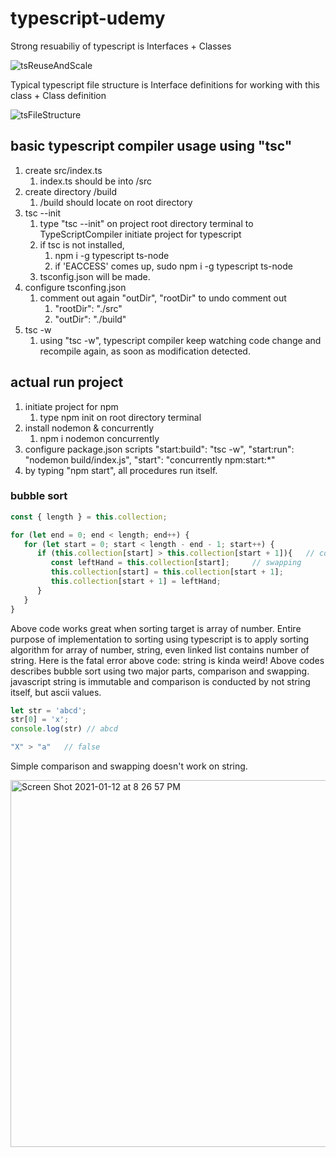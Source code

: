 # typescript-udemy

Strong resuabiliy of typescript is Interfaces + Classes

![tsReuseAndScale](https://user-images.githubusercontent.com/44011462/104294813-027de500-5503-11eb-85cf-bfc3e7bebc60.png)


Typical typescript file structure is Interface definitions for working with this class + Class definition

![tsFileStructure](https://user-images.githubusercontent.com/44011462/104294539-a7e48900-5502-11eb-8d84-1169fbfb710e.png)

## basic typescript compiler usage using "tsc"

1. create src/index.ts
   1. index.ts should be into /src
2. create directory /build
   1. /build should locate on root directory
3. tsc --init
   1. type "tsc --init" on project root directory terminal to TypeScriptCompiler initiate project for typescript
   2. if tsc is not installed, 
      1. npm i -g typescript ts-node
      2. if 'EACCESS' comes up, sudo npm i -g typescript ts-node
   3. tsconfig.json will be made.
4. configure tsconfing.json
   1. comment out again "outDir", "rootDir" to undo comment out
      1. "rootDir": "./src"
      2. "outDir": "./build"
5. tsc -w
   1. using "tsc -w", typescript compiler keep watching code change and recompile again, as soon as modification detected.

## actual run project

1. initiate project for npm
   1. type npm init on root directory terminal
2. install nodemon & concurrently
   1. npm i nodemon concurrently
3. configure package.json scripts
   "start:build": "tsc -w",
   "start:run": "nodemon build/index.js",
   "start": "concurrently npm:start:*"
4. by typing "npm start", all procedures run itself.

### bubble sort

```javascript
const { length } = this.collection;

for (let end = 0; end < length; end++) {
   for (let start = 0; start < length - end - 1; start++) {
      if (this.collection[start] > this.collection[start + 1]){   // comparision
         const leftHand = this.collection[start];     // swapping
         this.collection[start] = this.collection[start + 1];
         this.collection[start + 1] = leftHand;
      }
   }
}
```

Above code works great when sorting target is array of number. Entire purpose of implementation to sorting using typescript is to apply sorting algorithm for array of number, string, even linked list contains number of string. Here is the fatal error above code: string is kinda weird! Above codes describes bubble sort using two major parts, comparison and swapping. javascript string is immutable and comparison is conducted by not string itself, but ascii values.

```javascript
let str = 'abcd';
str[0] = 'x';
console.log(str) // abcd

"X" > "a"   // false
```

Simple comparison and swapping doesn't work on string.

<img width="587" alt="Screen Shot 2021-01-12 at 8 26 57 PM" src="https://user-images.githubusercontent.com/44011462/104308857-a328d080-5514-11eb-83a4-93288700dcc2.png">
